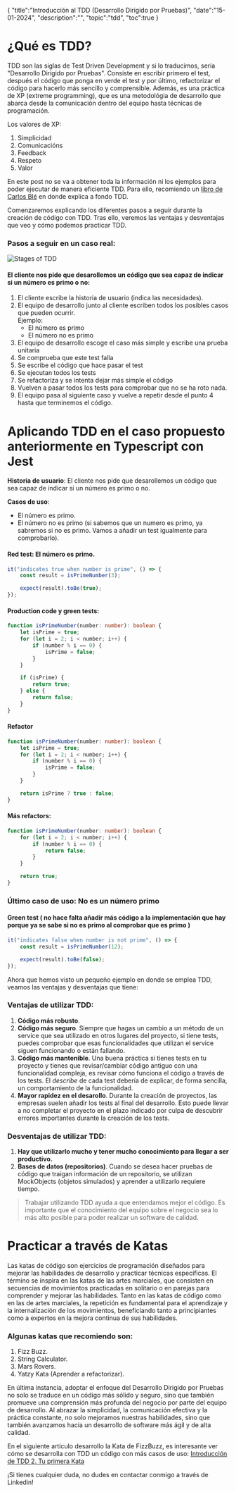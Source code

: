 {
  "title":"Introducción al TDD (Desarrollo Dirigido por Pruebas)", 
  "date":"15-01-2024",
  "description":"",
  "topic":"tdd",
  "toc":true
}


# ¿Qué es TDD?

TDD son las siglas de Test Driven Development y si lo traducimos, sería "Desarrollo Dirigido por Pruebas". Consiste en escribir primero el test, después el código que ponga en verde el test y por último, refactorizar el código para hacerlo más sencillo y comprensible. Además, es una práctica de XP (extreme programming), que es una metodológia de desarrollo que abarca desde la comunicación dentro del equipo hasta técnicas de programación.

Los valores de XP:
1. Simplicidad
2. Comunicacións
3. Feedback
4. Respeto
5. Valor

En este post no se va a obtener toda la información ni los ejemplos para poder ejecutar de manera eficiente TDD. Para ello, recomiendo un [libro de Carlos Blé](https://savvily.es/libros/diseno-agil-con-tdd/) en donde explica a fondo TDD.

Comenzaremos explicando los diferentes pasos a seguir durante la creación de código con TDD. Tras ello, veremos las ventajas y desventajas que veo y cómo podemos practicar TDD.

### Pasos a seguir en un caso real:

![Stages of TDD](/BlogImages/tdd-stages.png)

#### El cliente nos pide que desarollemos un código que sea capaz de indicar si un número es primo o no:

1. El cliente escribe la historia de usuario (indica las necesidades). 
2. El equipo de desarrollo junto al cliente escriben todos los posibles casos que pueden ocurrir.  
    Ejemplo:
    - El número es primo
    - El número no es primo
3. El equipo de desarrollo escoge el caso más simple y escribe una prueba unitaria
4. Se comprueba que este test falla
5. Se escribe el código que hace pasar el test
6. Se ejecutan todos los tests
7. Se refactoriza y se intenta dejar más simple el código
8. Vuelven a pasar todos los tests para comprobar que no se ha roto nada.
9. El equipo pasa al siguiente caso y vuelve a repetir desde el punto 4 hasta que terminemos el código.


# Aplicando TDD en el caso propuesto anteriormente en Typescript con Jest

**Historia de usuario**: El cliente nos pide que desarollemos un código que sea capaz de indicar si un número es primo o no.

**Casos de uso**:   
  - El número es primo.
  - El número no es primo (si sabemos que un numero es primo, ya sabremos si no es primo. Vamos a añadir un test igualmente para comprobarlo).


#### Red test: El número es primo.
``` typescript
it("indicates true when number is prime", () => {
    const result = isPrimeNumber(3);

    expect(result).toBe(true);
});
```

#### Production code y green tests: 

``` typescript
function isPrimeNumber(number: number): boolean {
    let isPrime = true;
    for (let i = 2; i < number; i++) {
        if (number % i == 0) {
            isPrime = false;
        }
    }

    if (isPrime) {
        return true;
    } else {
        return false;
    }
}
```

#### Refactor
``` typescript
function isPrimeNumber(number: number): boolean {
    let isPrime = true;
    for (let i = 2; i < number; i++) {
        if (number % i == 0) {
            isPrime = false;
        }
    }

    return isPrime ? true : false;
}
```

#### Más refactors: 
``` typescript
function isPrimeNumber(number: number): boolean {
    for (let i = 2; i < number; i++) {
        if (number % i == 0) {
            return false;
        }
    }

    return true;
}
```

### Último caso de uso: No es un número primo

#### Green test ( no hace falta añadir más código a la implementación que hay porque ya se sabe si no es primo al comprobar que es primo )
``` typescript
it("indicates false when number is not prime", () => {
    const result = isPrimeNumber(12);

    expect(result).toBe(false);
});
```

Ahora que hemos visto un pequeño ejemplo en donde se emplea TDD, veamos las ventajas y desventajas que tiene:

### Ventajas de utilizar TDD:
1. **Código más robusto**.
2. **Código más seguro**. Siempre que hagas un cambio a un método de un service que sea utilizado en otros lugares del proyecto, si tiene tests, puedes comprobar que esas funcionalidades que utilizan el service siguen funcionando o están fallando.
3. **Código más mantenible**. Una buena práctica si tienes tests en tu proyecto y tienes que revisar/cambiar código antiguo con una funcionalidad compleja, es revisar cómo funciona el código a través de los tests. El *describe* de cada test debería de explicar, de forma sencilla, un comportamiento de la funcionalidad.
4. **Mayor rapidez en el desarollo**. Durante la creación de proyectos, las empresas suelen añadir los tests al final del desarrollo. Esto puede llevar a no completar el proyecto en el plazo indicado por culpa de descubrir errores importantes durante la creación de los tests.

### Desventajas de utilizar TDD:
1. **Hay que utilizarlo mucho y tener mucho conocimiento para llegar a ser productivo.**
2. **Bases de datos (repositorios)**. Cuando se desea hacer pruebas de código que traigan información de un repositorio, se utilizan MockObjects (objetos simulados) y aprender a utilizarlo requiere tiempo.

> Trabajar utilizando TDD ayuda a que entendamos mejor el código. Es importante que el conocimiento del equipo sobre el negocio sea lo más alto posible para poder realizar un software de calidad.  

# Practicar a través de Katas

Las katas de código son ejercicios de programación diseñados para mejorar las habilidades de desarrollo y practicar técnicas específicas. El término se inspira en las katas de las artes marciales, que consisten en secuencias de movimientos practicadas en solitario o en parejas para comprender y mejorar las habilidades. Tanto en las katas de código como en las de artes marciales, la repetición es fundamental para el aprendizaje y la internalización de los movimientos, beneficiando tanto a principiantes como a expertos en la mejora continua de sus habilidades.

### Algunas katas que recomiendo son:
1. Fizz Buzz.
2. String Calculator.
3. Mars Rovers.
4. Yatzy Kata (Aprender a refactorizar).

En última instancia, adoptar el enfoque del Desarrollo Dirigido por Pruebas no solo se traduce en un código más sólido y seguro, sino que también promueve una comprensión más profunda del negocio por parte del equipo de desarrollo. Al abrazar la simplicidad, la comunicación efectiva y la práctica constante, no solo mejoramos nuestras habilidades, sino que también avanzamos hacia un desarrollo de software más ágil y de alta calidad.

En el siguiente artículo desarrollo la Kata de FizzBuzz, es interesante ver cómo se desarrolla con TDD un código con más casos de uso: [Introducción de TDD 2. Tu primera Kata](/blog/introducción-a-tdd-2.-tu-primera-kata)

¡Si tienes cualquier duda, no dudes en contactar conmigo a través de Linkedin!

